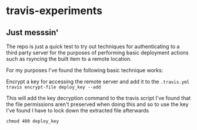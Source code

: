 # travis-experiments

## Just messsin' 

The repo is just a quick test to try out techniques for authenticating to a third party server for the purposes of performing basic deployment actions such as rsyncing the built item to a remote location.

For my purposes I've found the following basic technique works:

Encrypt a key for accessing the remote server and add it to the `.travis.yml
`
``` travis encrypt-file deploy_key --add ```

This will add the key decryption command to the travis script
I've found that the file permissions aren't preserved when doing this and so to use the key I've found I have to lock down the extracted file afterwards

``` chmod 400 deploy_key ```
